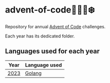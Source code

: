 # advent-of-code🎄🎁🎅❄️

Repository for annual [Advent of Code](https://adventofcode.com) challenges.

Each year has its dedicated folder.

## Languages used for each year

| Year | Language used |
|----- | ------------- |
| [2023](https://adventofcode.com/2023) | [Golang](https://go.dev/) |
